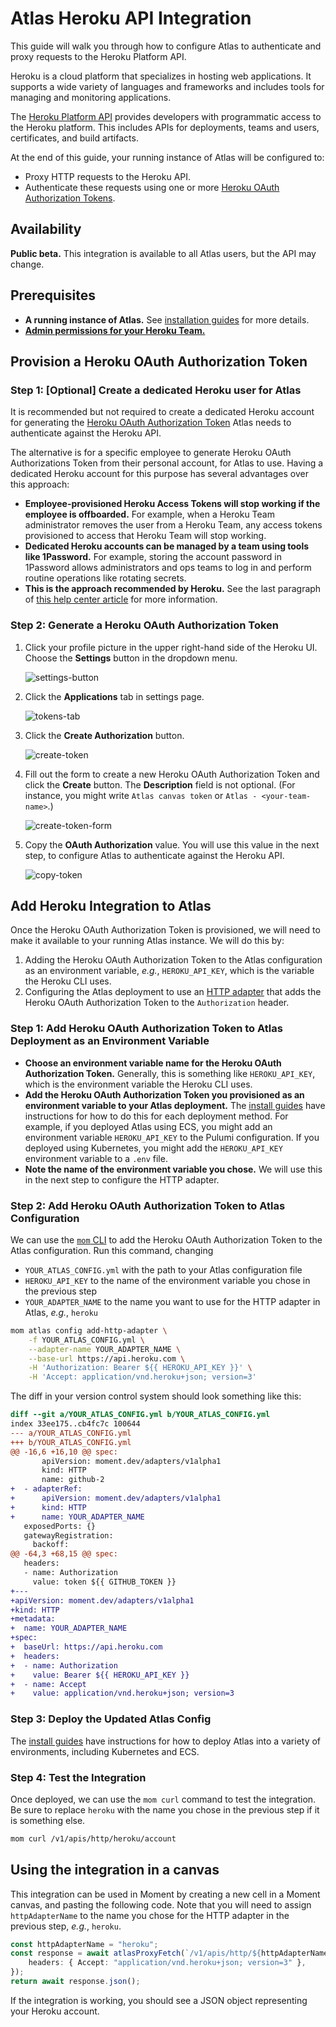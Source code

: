 # Atlas Heroku API Integration

This guide will walk you through how to configure Atlas to authenticate and proxy requests to the Heroku Platform API.

Heroku is a cloud platform that specializes in hosting web applications.
It supports a wide variety of languages and frameworks and includes tools for managing and monitoring applications.

The [Heroku Platform API][heroku-api] provides developers with programmatic access to the Heroku platform.
This includes APIs for deployments, teams and users, certificates, and build artifacts.

At the end of this guide, your running instance of Atlas will be configured to:

-   Proxy HTTP requests to the Heroku API.
-   Authenticate these requests using one or more [Heroku OAuth Authorization Tokens][oauth-authorizations].

## Availability

**Public beta.** This integration is available to all Atlas users, but the API may change.

## Prerequisites

-   **A running instance of Atlas.** See [installation guides][install-guides] for more details.
-   [**Admin permissions for your Heroku Team.**][heroku-team-admin]

## Provision a Heroku OAuth Authorization Token

### Step 1: [Optional] Create a dedicated Heroku user for Atlas

It is recommended but not required to create a dedicated Heroku account for generating the [Heroku OAuth Authorization Token][oauth-authorizations] Atlas needs to authenticate against the Heroku API.

The alternative is for a specific employee to generate Heroku OAuth Authorizations Token from their personal account, for Atlas to use.
Having a dedicated Heroku account for this purpose has several advantages over this approach:

-   **Employee-provisioned Heroku Access Tokens will stop working if the employee is offboarded.**
    For example, when a Heroku Team administrator removes the user from a Heroku Team, any access tokens provisioned to access that Heroku Team will stop working.
-   **Dedicated Heroku accounts can be managed by a team using tools like 1Password.**
    For example, storing the account password in 1Password allows administrators and ops teams to log in and perform routine operations like rotating secrets.
-   **This is the approach recommended by Heroku.**
    See the last paragraph of [this help center article](https://help.heroku.com/PBGP6IDE/how-should-i-generate-an-api-key-that-allows-me-to-use-the-heroku-platform-api) for more information.

### Step 2: Generate a Heroku OAuth Authorization Token

1.  Click your profile picture in the upper right-hand side of the Heroku UI.
    Choose the **Settings** button in the dropdown menu.

    ![settings-button](/docs/atlas-docs/images/heroku-settings.png)

1.  Click the **Applications** tab in settings page.

    ![tokens-tab](/docs/atlas-docs/images/heroku-settings-applications.png)

1.  Click the **Create Authorization** button.

    ![create-token](/docs/atlas-docs/images/heroku-create-authorization.png)

1.  Fill out the form to create a new Heroku OAuth Authorization Token and click the **Create** button.
    The **Description** field is not optional.
    (For instance, you might write `Atlas canvas token` or `Atlas - <your-team-name>`.)

    ![create-token-form](/docs/atlas-docs/images/heroku-confirm-create-authorization.png)

1.  Copy the **OAuth Authorization** value.
    You will use this value in the next step, to configure Atlas to authenticate against the Heroku API.

    ![copy-token](/docs/atlas-docs/images/heroku-copy-authorization.png)

## Add Heroku Integration to Atlas

Once the Heroku OAuth Authorization Token is provisioned, we will need to make it available to your running Atlas instance.
We will do this by:

1. Adding the Heroku OAuth Authorization Token to the Atlas configuration as an environment variable, _e.g._, `HEROKU_API_KEY`, which is the variable the Heroku CLI uses.
1. Configuring the Atlas deployment to use an [HTTP adapter][http-adapter] that adds the Heroku OAuth Authorization Token to the `Authorization` header.

### Step 1: Add Heroku OAuth Authorization Token to Atlas Deployment as an Environment Variable

-   **Choose an environment variable name for the Heroku OAuth Authorization Token.**
    Generally, this is something like `HEROKU_API_KEY`, which is the environment variable the Heroku CLI uses.
-   **Add the Heroku OAuth Authorization Token you provisioned as an environment variable to your Atlas deployment.**
    The [install guides][install-guides] have instructions for how to do this for each deployment method.
    For example, if you deployed Atlas using ECS, you might add an environment variable `HEROKU_API_KEY` to the Pulumi configuration.
    If you deployed using Kubernetes, you might add the `HEROKU_API_KEY` environment variable to a `.env` file.
-   **Note the name of the environment variable you chose.** We will use this in the next step to configure the HTTP adapter.

### Step 2: Add Heroku OAuth Authorization Token to Atlas Configuration

We can use the [`mom` CLI][mom] to add the Heroku OAuth Authorization Token to the Atlas configuration.
Run this command, changing

-   `YOUR_ATLAS_CONFIG.yml` with the path to your Atlas configuration file
-   `HEROKU_API_KEY` to the name of the environment variable you chose in the previous step
-   `YOUR_ADAPTER_NAME` to the name you want to use for the HTTP adapter in Atlas, _e.g._, `heroku`

```sh
mom atlas config add-http-adapter \
    -f YOUR_ATLAS_CONFIG.yml \
    --adapter-name YOUR_ADAPTER_NAME \
    --base-url https://api.heroku.com \
    -H 'Authorization: Bearer ${{ HEROKU_API_KEY }}' \
    -H 'Accept: application/vnd.heroku+json; version=3'
```

The diff in your version control system should look something like this:

```diff
diff --git a/YOUR_ATLAS_CONFIG.yml b/YOUR_ATLAS_CONFIG.yml
index 33ee175..cb4fc7c 100644
--- a/YOUR_ATLAS_CONFIG.yml
+++ b/YOUR_ATLAS_CONFIG.yml
@@ -16,6 +16,10 @@ spec:
       apiVersion: moment.dev/adapters/v1alpha1
       kind: HTTP
       name: github-2
+  - adapterRef:
+      apiVersion: moment.dev/adapters/v1alpha1
+      kind: HTTP
+      name: YOUR_ADAPTER_NAME
   exposedPorts: {}
   gatewayRegistration:
     backoff:
@@ -64,3 +68,15 @@ spec:
   headers:
   - name: Authorization
     value: token ${{ GITHUB_TOKEN }}
+---
+apiVersion: moment.dev/adapters/v1alpha1
+kind: HTTP
+metadata:
+  name: YOUR_ADAPTER_NAME
+spec:
+  baseUrl: https://api.heroku.com
+  headers:
+  - name: Authorization
+    value: Bearer ${{ HEROKU_API_KEY }}
+  - name: Accept
+    value: application/vnd.heroku+json; version=3
```

### Step 3: Deploy the Updated Atlas Config

The [install guides][install-guides] have instructions for how to deploy Atlas into a variety of environments, including Kubernetes and ECS.

### Step 4: Test the Integration

Once deployed, we can use the `mom curl` command to test the integration.
Be sure to replace `heroku` with the name you chose in the previous step if it is something else.

```sh
mom curl /v1/apis/http/heroku/account
```

## Using the integration in a canvas

This integration can be used in Moment by creating a new cell in a Moment canvas, and pasting the following code.
Note that you will need to assign `httpAdapterName` to the name you chose for the HTTP adapter in the previous step, _e.g._, `heroku`.

```typescript
const httpAdapterName = "heroku";
const response = await atlasProxyFetch(`/v1/apis/http/${httpAdapterName}/account`, {
    headers: { Accept: "application/vnd.heroku+json; version=3" },
});
return await response.json();
```

If the integration is working, you should see a JSON object representing your Heroku account.

[heroku-api]: https://devcenter.heroku.com/articles/platform-api-reference
[oauth-authorizations]: https://devcenter.heroku.com/articles/oauth
[heroku-team-admin]: https://devcenter.heroku.com/articles/heroku-teams#managing-permissions
[http-adapter]: /docs/atlas-docs/integrations/http-and-rest-apis.md
[mom]: /docs/atlas-docs/Installations/mom-cli-reference.md
[install-guides]: /docs/atlas-docs/Installations/
